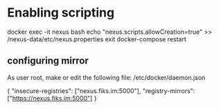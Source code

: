 # Enabling scripting
docker exec -it nexus bash
echo "nexus.scripts.allowCreation=true" >> /nexus-data/etc/nexus.properties
exit
docker-compose restart

## configuring mirror

As user root, make or edit the following file: /etc/docker/daemon.json

{
        "insecure-registries": ["nexus.fiks.im:5000"],
        "registry-mirrors": ["https://nexus.fiks.im:5000"]
}
